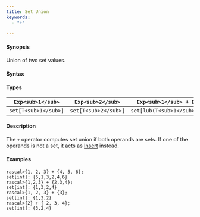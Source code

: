 ```yaml
---
title: Set Union
keywords:
  - "+"

---
```


#### Synopsis

Union of two set values.

#### Syntax

#### Types

| `Exp<sub>1</sub>`    |  `Exp<sub>2</sub>`    | `Exp<sub>1</sub> + Exp<sub>2</sub>`       |
| --- | --- | --- |
| `set[T<sub>1</sub>]` |  `set[T<sub>2</sub>]` | `set[lub(T<sub>1</sub>,T<sub>2</sub>)]`   |


#### Description

The `+` operator computes set union if both operands are sets. If one of the operands is not a set, it acts as [Insert](/docs//Rascal/Expressions/Values/Set/Insert) instead.

#### Examples


```rascal-shell
rascal>{1, 2, 3} + {4, 5, 6};
set[int]: {5,1,3,2,4,6}
rascal>{1,2,3} + {2,3,4};
set[int]: {1,3,2,4}
rascal>{1, 2, 3} + {3};
set[int]: {1,3,2}
rascal>{2} + { 2, 3, 4};
set[int]: {3,2,4}
```


